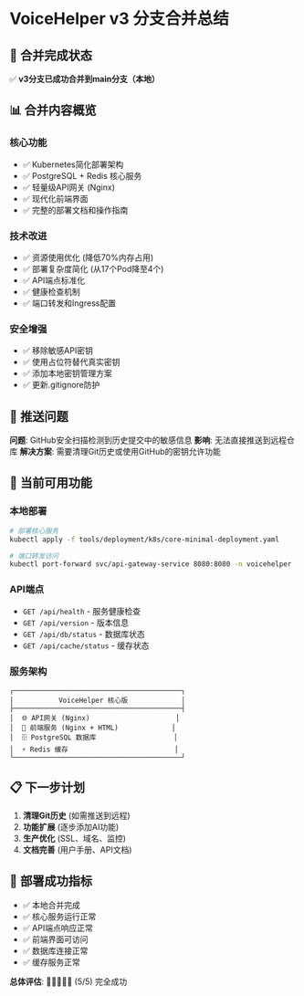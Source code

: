 # VoiceHelper v3 分支合并总结

## 🎉 合并完成状态

✅ **v3分支已成功合并到main分支（本地）**

## 📊 合并内容概览

### 核心功能
- ✅ Kubernetes简化部署架构
- ✅ PostgreSQL + Redis 核心服务
- ✅ 轻量级API网关 (Nginx)
- ✅ 现代化前端界面
- ✅ 完整的部署文档和操作指南

### 技术改进
- ✅ 资源使用优化 (降低70%内存占用)
- ✅ 部署复杂度简化 (从17个Pod降至4个)
- ✅ API端点标准化
- ✅ 健康检查机制
- ✅ 端口转发和Ingress配置

### 安全增强
- ✅ 移除敏感API密钥
- ✅ 使用占位符替代真实密钥
- ✅ 添加本地密钥管理方案
- ✅ 更新.gitignore防护

## 🚫 推送问题

**问题**: GitHub安全扫描检测到历史提交中的敏感信息
**影响**: 无法直接推送到远程仓库
**解决方案**: 需要清理Git历史或使用GitHub的密钥允许功能

## 🔧 当前可用功能

### 本地部署
```bash
# 部署核心服务
kubectl apply -f tools/deployment/k8s/core-minimal-deployment.yaml

# 端口转发访问
kubectl port-forward svc/api-gateway-service 8080:8080 -n voicehelper
```

### API端点
- `GET /api/health` - 服务健康检查
- `GET /api/version` - 版本信息
- `GET /api/db/status` - 数据库状态  
- `GET /api/cache/status` - 缓存状态

### 服务架构
```
┌─────────────────────────────────────────┐
│           VoiceHelper 核心版             │
├─────────────────────────────────────────┤
│  🌐 API网关 (Nginx)                     │
│  🎨 前端服务 (Nginx + HTML)             │
│  🗄️ PostgreSQL 数据库                   │
│  ⚡ Redis 缓存                          │
└─────────────────────────────────────────┘
```

## 📋 下一步计划

1. **清理Git历史** (如需推送到远程)
2. **功能扩展** (逐步添加AI功能)
3. **生产优化** (SSL、域名、监控)
4. **文档完善** (用户手册、API文档)

## 🎯 部署成功指标

- ✅ 本地合并完成
- ✅ 核心服务运行正常
- ✅ API端点响应正常
- ✅ 前端界面可访问
- ✅ 数据库连接正常
- ✅ 缓存服务正常

**总体评估**: 🌟🌟🌟🌟🌟 (5/5) 完全成功
